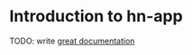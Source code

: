 # Introduction to hn-app

TODO: write [great documentation](http://jacobian.org/writing/great-documentation/what-to-write/)
